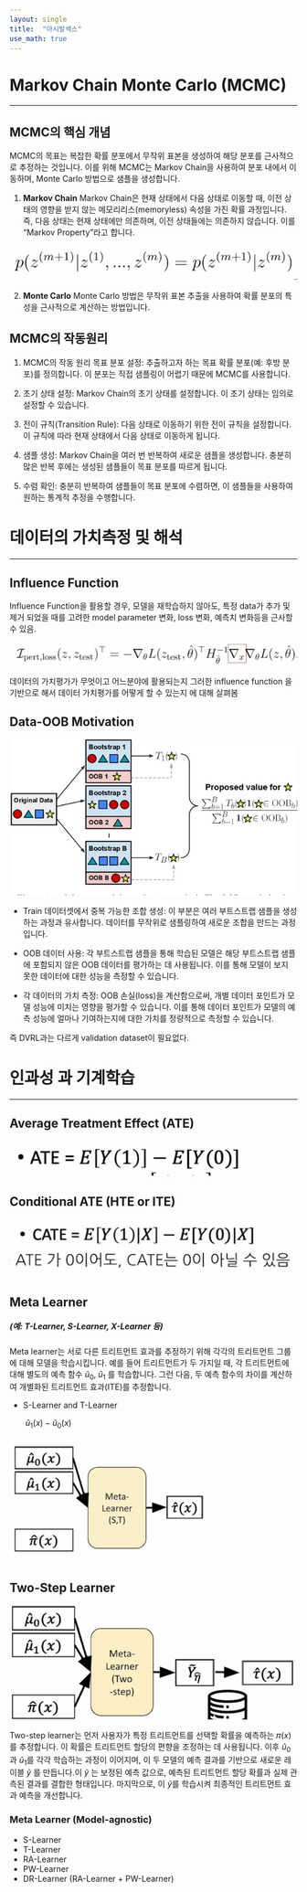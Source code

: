 ```yaml
---
layout: single
title:  "아시발섹스"
use_math: true
---
```


# Markov Chain Monte Carlo (MCMC)

------



## MCMC의 핵심 개념
MCMC의 목표는 복잡한 확률 분포에서 무작위 표본을 생성하여 해당 분포를 근사적으로 추정하는 것입니다. 이를 위해 MCMC는 Markov Chain을 사용하여 분포 내에서 이동하며, Monte Carlo 방법으로 샘플을 생성합니다.

1. **Markov Chain**
  Markov Chain은 현재 상태에서 다음 상태로 이동할 때, 이전 상태의 영향을 받지 않는 메모리리스(memoryless) 속성을 가진 확률 과정입니다.
  즉, 다음 상태는 현재 상태에만 의존하며, 이전 상태들에는 의존하지 않습니다. 이를 “Markov Property”라고 합니다.

  ![image](../images/2024-09-06-week_5/image.png)

2. **Monte Carlo**
  Monte Carlo 방법은 무작위 표본 추출을 사용하여 확률 분포의 특성을 근사적으로 계산하는 방법입니다.

## MCMC의 작동원리

1. MCMC의 작동 원리
목표 분포 설정: 추출하고자 하는 목표 확률 분포(예: 후방 분포)를 정의합니다. 이 분포는 직접 샘플링이 어렵기 때문에 MCMC를 사용합니다.

2. 초기 상태 설정: Markov Chain의 초기 상태를 설정합니다. 이 초기 상태는 임의로 설정할 수 있습니다.

3. 전이 규칙(Transition Rule): 다음 상태로 이동하기 위한 전이 규칙을 설정합니다. 이 규칙에 따라 현재 상태에서 다음 상태로 이동하게 됩니다.

4. 샘플 생성: Markov Chain을 여러 번 반복하여 새로운 샘플을 생성합니다. 충분히 많은 반복 후에는 생성된 샘플들이 목표 분포를 따르게 됩니다.

5. 수렴 확인: 충분히 반복하여 샘플들이 목표 분포에 수렴하면, 이 샘플들을 사용하여 원하는 통계적 추정을 수행합니다.





# 데이터의 가치측정 및 해석

------



## Influence Function

Influence Function을 활용할 경우, 모델을 재학습하지 않아도, 특정 data가 추가 및 제거 되었을 때를 고려한 model parameter 변화, loss 변화, 예측치 변화등을 근사할 수 있음.

![image1](../images/2024-09-06-week_5/image1.png)

데이터의 가치평가가 무엇이고 어느분야에 활용되는지 그러한 influence function 을 기반으로 해서 데이터 가치평가를 어떻게 할 수 있는지 에 대해 살펴봄



## Data-OOB Motivation

![3-Figure1-1](../images/2024-09-06-week_5/3-Figure1-1.png)

- Train 데이터셋에서 중복 가능한 조합 생성: 이 부분은 여러 부트스트랩 샘플을 생성하는 과정과 유사합니다. 데이터를 무작위로 샘플링하여 새로운 조합을 만드는 과정입니다.


- OOB 데이터 사용: 각 부트스트랩 샘플을 통해 학습된 모델은 해당 부트스트랩 샘플에 포함되지 않은 OOB 데이터를 평가하는 데 사용됩니다. 이를 통해 모델이 보지 못한 데이터에 대한 성능을 측정할 수 있습니다.


- 각 데이터의 가치 측정: OOB 손실(loss)을 계산함으로써, 개별 데이터 포인트가 모델 성능에 미치는 영향을 평가할 수 있습니다. 이를 통해 데이터 포인트가 모델의 예측 성능에 얼마나 기여하는지에 대한 가치를 정량적으로 측정할 수 있습니다.


즉 DVRL과는 다르게 validation dataset이 필요없다.



# 인과성 과 기계학습

------

## Average Treatment Effect (ATE)



![image2](../images/2024-09-06-week_5/image2.png)



## Conditional ATE (HTE or ITE) 



![image3](../images/2024-09-06-week_5/image3.png)



## Meta Learner

#####  (예: T-Learner, S-Learner, X-Learner 등)

Meta learner는 서로 다른 트리트먼트 효과를 추정하기 위해 각각의 트리트먼트 그룹에 대해 모델을 학습시킵니다.
예를 들어 트리트먼트가 두 가지일 때, 각 트리트먼트에 대해 별도의 예측 함수 $\hat{u}_0,\; \hat{u}_1$
 를 학습합니다.
그런 다음, 두 예측 함수의 차이를 계산하여 개별화된 트리트먼트 효과(ITE)를 추정합니다.

- S-Learner and T-Learner

  ​	$\hat{u}_1(x) - \hat{u}_0(x)$

![123](../images/2024-09-06-week_5/123.png)



## Two-Step Learner



<img src="../images/2024-09-06-week_5/제목 없음2.png" alt="제목 없음2" style="zoom: 80%;" />

Two-step learner는 먼저 사용자가 특정 트리트먼트를 선택할 확률을 예측하는 
𝜋(𝑥)를 추정합니다. 이 확률은 트리트먼트 할당의 편향을 조정하는 데 사용됩니다.
이후 $\hat{u}_0$과 $\hat{u}_1$를 각각 학습하는 과정이 이어지며, 이 두 모델의 예측 결과를 기반으로 새로운 레이블 $\tilde{y}$ 를 만듭니다.이 $\tilde{y}$ 는 보정된 예측 값으로, 예측된 트리트먼트 할당 확률과 실제 관측된 결과를 결합한 형태입니다.
마지막으로, 이 $\tilde{y}$를 학습시켜 최종적인 트리트먼트 효과 예측을 개선합니다.



### Meta Learner (Model-agnostic)

- S-Learner
- T-Learner
- RA-Learner
- PW-Learner
- DR-Learner (RA-Learner + PW-Learner)
